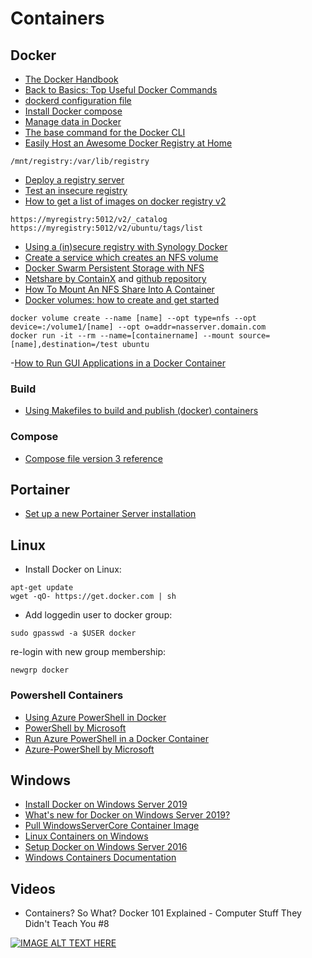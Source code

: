 # Containers

## Docker

- [The Docker Handbook](https://www.freecodecamp.org/news/the-docker-handbook/)
- [Back to Basics: Top Useful Docker Commands](https://adamtheautomator.com/back-to-basics-top-useful-docker-commands/)
- [dockerd configuration file](https://docs.docker.com/engine/reference/commandline/dockerd/)
- [Install Docker compose](https://docs.docker.com/compose/install/)
- [Manage data in Docker](https://docs.docker.com/engine/admin/volumes/)
- [The base command for the Docker CLI](https://docs.docker.com/engine/reference/commandline/docker/)
- [Easily Host an Awesome Docker Registry at Home](https://medium.com/@lukebenson/easily-host-an-awesome-docker-registry-at-home-694a9c70740f)

`/mnt/registry:/var/lib/registry`

- [Deploy a registry server](https://docs.docker.com/registry/deploying/)
- [Test an insecure registry](https://docs.docker.com/registry/insecure/)
- [How to get a list of images on docker registry v2](https://stackoverflow.com/questions/31251356/how-to-get-a-list-of-images-on-docker-registry-v2)

```
https://myregistry:5012/v2/_catalog
https://myregistry:5012/v2/ubuntu/tags/list
```
- [Using a (in)secure registry with Synology Docker](https://lenain.info/using-a-in-secure-registry-with-synology-docker/)
- [Create a service which creates an NFS volume](https://docs.docker.com/storage/volumes/#create-a-service-which-creates-an-nfs-volume)
- [Docker Swarm Persistent Storage with NFS](https://sysadmins.co.za/docker-swarm-persistent-storage-with-nfs/)
- [Netshare by ContainX](http://netshare.containx.io/docs/getting-started) and [github repository](https://github.com/ContainX/docker-volume-netshare)
- [How To Mount An NFS Share Into A Container](https://anto.online/guides/how-to-mount-an-nfs-share-into-a-container/)
- [Docker volumes: how to create and get started](https://phoenixnap.com/kb/docker-volumes)
```
docker volume create --name [name] --opt type=nfs --opt device=:/volume1/[name] --opt o=addr=nasserver.domain.com
docker run -it --rm --name=[containername] --mount source=[name],destination=/test ubuntu
```


-[How to Run GUI Applications in a Docker Container](https://www.cloudsavvyit.com/10520/how-to-run-gui-applications-in-a-docker-container/)

### Build

- [Using Makefiles to build and publish (docker) containers](https://dev.to/flpslv/using-makefiles-to-build-and-publish-docker-containers-7c8)

### Compose

- [Compose file version 3 reference](https://docs.docker.com/compose/compose-file/)

## Portainer

- [Set up a new Portainer Server installation](https://docs.portainer.io/v/be-2.7/start/install/server)

## Linux

- Install Docker on Linux:

```
apt-get update
wget -qO- https://get.docker.com | sh
```

- Add loggedin user to docker group:

```
sudo gpasswd -a $USER docker
```
  re-login with new group membership:
```
newgrp docker
```
### Powershell Containers

- [Using Azure PowerShell in Docker](https://docs.microsoft.com/en-us/powershell/azure/azureps-in-docker?view=azps-6.4.0)
- [PowerShell by Microsoft](https://hub.docker.com/_/microsoft-powershell)
- [Run Azure PowerShell in a Docker Container](https://www.thomasmaurer.ch/2020/03/run-azure-powershell-in-a-docker-container/)
- [Azure-PowerShell by Microsoft](https://hub.docker.com/_/microsoft-azure-powershell)

## Windows

- [Install Docker on Windows Server 2019](https://www.ntweekly.com/2018/11/03/install-docker-on-windows-server-2019/)
- [What's new for Docker on Windows Server 2019?](https://stefanscherer.github.io/docker-on-windows-server-2019/)
- [Pull WindowsServerCore Container Image](https://hub.docker.com/r/microsoft/windowsservercore/)
- [Linux Containers on Windows](https://docs.microsoft.com/en-us/virtualization/windowscontainers/deploy-containers/linux-containers)
- [Setup Docker on Windows Server 2016](https://blogs.technet.microsoft.com/canitpro/2016/10/26/step-by-step-setup-docker-on-your-windows-2016-server/)
- [Windows Containers Documentation](https://docs.microsoft.com/en-us/virtualization/windowscontainers/)

## Videos

- Containers? So What? Docker 101 Explained - Computer Stuff They Didn't Teach You #8

[![IMAGE ALT TEXT HERE](http://img.youtube.com/vi/0oEsMwSxBsk/default.jpg)](https://www.youtube.com/watch?v=0oEsMwSxBsk)
